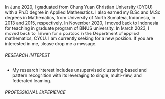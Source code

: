 In June 2020, I graduated from Chung Yuan Christian University (CYCU) with a Ph.D degree in Applied Mathematics. 
                I also earned my B.Sc and M.Sc degrees in Mathematics, from University of North Sumatera, Indonesia, in 2013 and 2015, respectively.
                In November 2020, I moved back to Indonesia for teaching in graduate program of BINUS university. In March 2023, I moved back to Taiwan 
				for a postdoc in the Department of applied mathematics, CYCU. I am currently seeking for a new position. If you are interested in me, 
				please drop me a message.


###### RESEARCH INTEREST
-   My research interest includes unsupervised clustering-based and pattern recognition with its leveraging to single, multi-view, and federated learning.


###### PROFESSIONAL EXPERIENCE

